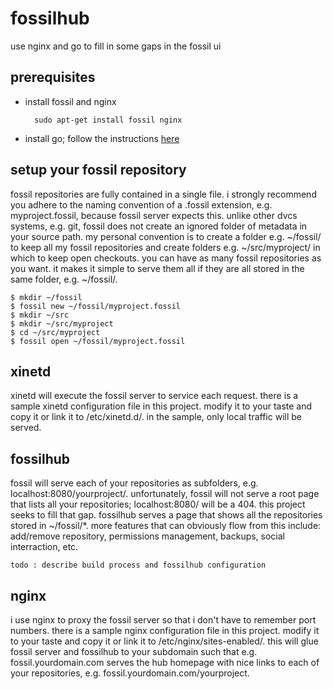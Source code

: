 fossilhub
=========

use nginx and go to fill in some gaps in the fossil ui

## prerequisites

* install fossil and nginx

		sudo apt-get install fossil nginx

* install go; follow the instructions [here](http://golang.org/doc/install)

## setup your fossil repository

fossil repositories are fully contained in a single file.  i strongly recommend you adhere to the naming convention of a .fossil extension, e.g. myproject.fossil, because fossil server expects this.  unlike other dvcs systems, e.g. git, fossil does not create an ignored folder of metadata in your source path.  my personal convention is to create a folder e.g. ~/fossil/ to keep all my fossil repositories and create folders e.g. ~/src/myproject/ in which to keep open checkouts.  you can have as many fossil repositories as you want.  it makes it simple to serve them all if they are all stored in the same folder, e.g. ~/fossil/.

	$ mkdir ~/fossil
	$ fossil new ~/fossil/myproject.fossil
	$ mkdir ~/src
	$ mkdir ~/src/myproject
	$ cd ~/src/myproject
	$ fossil open ~/fossil/myproject.fossil

## xinetd

xinetd will execute the fossil server to service each request.  there is a sample xinetd configuration file in this project.  modify it to your taste and copy it or link it to /etc/xinetd.d/.  in the sample, only local traffic will be served.

## fossilhub

fossil will serve each of your repositories as subfolders, e.g. localhost:8080/yourproject/.  unfortunately, fossil will not serve a root page that lists all your repositories; localhost:8080/ will be a 404.  this project seeks to fill that gap.  fossilhub serves a page that shows all the repositories stored in ~/fossil/*.  more features that can obviously flow from this include: add/remove repository, permissions management, backups, social interraction, etc.

	todo : describe build process and fossilhub configuration

## nginx

i use nginx to proxy the fossil server so that i don't have to remember port numbers.  there is a sample nginx configuration file in this project.  modify it to your taste and copy it or link it to /etc/nginx/sites-enabled/.  this will glue fossil server and fossilhub to your subdomain such that e.g. fossil.yourdomain.com serves the hub homepage with nice links to each of your repositories, e.g. fossil.yourdomain.com/yourproject.
